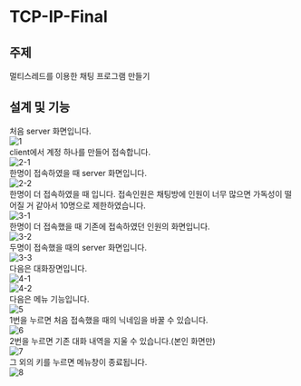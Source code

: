 # TCP-IP-Final

주제    
---------------
멀티스레드를 이용한 채팅 프로그램 만들기   

설계 및 기능   
---------------
처음 server 화면입니다.   
![1](https://user-images.githubusercontent.com/71436554/122410953-55326000-cfbf-11eb-9dfb-4160f0aabe11.png)   
client에서 계정 하나를 만들어 접속합니다.   
![2-1](https://user-images.githubusercontent.com/71436554/122411110-7430f200-cfbf-11eb-9e2b-8accbc941c81.png)   
한명이 접속하였을 때 server 화면입니다.   
![2-2](https://user-images.githubusercontent.com/71436554/122411424-b65a3380-cfbf-11eb-82ed-59d3dc849b7f.png)   
한명이 더 접속하였을 때 입니다. 접속인원은 채팅방에 인원이 너무 많으면 가독성이 떨어질 거 같아서 10명으로 제한하였습니다.   
![3-1](https://user-images.githubusercontent.com/71436554/122411718-eefa0d00-cfbf-11eb-98ab-e34b5ad7d027.png)   
한명이 더 접속했을 때 기존에 접속하였던 인원의 화면입니다.   
![3-2](https://user-images.githubusercontent.com/71436554/122411726-f0c3d080-cfbf-11eb-9165-d9df282a0935.png)   
두명이 접속했을 때의 server 화면입니다.   
![3-3](https://user-images.githubusercontent.com/71436554/122411888-17820700-cfc0-11eb-8d1b-5b22f3e16fae.png)   
다음은 대화장면입니다.   
![4-1](https://user-images.githubusercontent.com/71436554/122411983-28cb1380-cfc0-11eb-9994-2cc3a4d9f7e2.png)   
![4-2](https://user-images.githubusercontent.com/71436554/122411991-2b2d6d80-cfc0-11eb-9bf6-d5c65df78220.png)   
다음은 메뉴 기능입니다.   
![5](https://user-images.githubusercontent.com/71436554/122412212-57e18500-cfc0-11eb-8978-20af1eacf786.png)   
1번을 누르면 처음 접속했을 때의 닉네임을 바꿀 수 있습니다.   
![6](https://user-images.githubusercontent.com/71436554/122412231-5adc7580-cfc0-11eb-9209-087f937de72f.png)   
2번을 누르면 기존 대화 내역을 지울 수 있습니다.(본인 화면만)   
![7](https://user-images.githubusercontent.com/71436554/122412239-5ca63900-cfc0-11eb-903f-f7272db99cd9.png)   
그 외의 키를 누르면 메뉴창이 종료됩니다.   
![8](https://user-images.githubusercontent.com/71436554/122412246-5e6ffc80-cfc0-11eb-9575-52dbb553e36a.png)   
